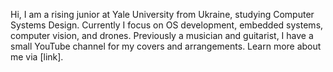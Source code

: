 Hi, I am a rising junior at Yale University from Ukraine, studying Computer Systems Design. Currently I focus on OS development, embedded systems, computer vision, and drones. Previously a musician and guitarist, I have a small YouTube channel for my covers and arrangements. Learn more about me via [link].
